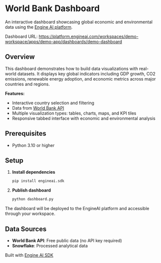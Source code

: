 # World Bank Dashboard

An interactive dashboard showcasing global economic and environmental data using the [Engine AI platform](https://platform.engineai.com).

Dashboard URL: https://platform.engineai.com/workspaces/demo-workspace/apps/demo-app/dashboards/demo-dashboard

## Overview

This dashboard demonstrates how to build data visualizations with real-world datasets. It displays key global indicators including GDP growth, CO2 emissions, renewable energy adoption, and economic metrics across major countries and regions.

**Features:**
- Interactive country selection and filtering
- Data from [World Bank API](https://datahelpdesk.worldbank.org/knowledgebase/topics/125589-developer-information)
- Multiple visualization types: tables, charts, maps, and KPI tiles
- Responsive tabbed interface with economic and environmental analysis


## Prerequisites
- Python 3.10 or higher

## Setup

1. **Install dependencies**
   ```bash
   pip install engineai.sdk
   ```

2. **Publish dashboard**
   ```bash
   python dashboard.py
   ```

The dashboard will be deployed to the EngineAI platform and accessible through your workspace.

## Data Sources

- **World Bank API**: Free public data (no API key required)
- **Snowflake**: Processed analytical data

Built with [Engine AI SDK](https://docs.engineai.com/sdk/getting_started/installation.html)

